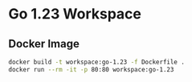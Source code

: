 # Go 1.23 Workspace

## Docker Image

```bash
docker build -t workspace:go-1.23 -f Dockerfile .
docker run --rm -it -p 80:80 workspace:go-1.23
```
